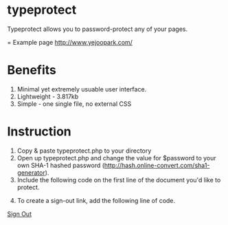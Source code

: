 typeprotect
===========

Typeprotect allows you to password-protect any of your pages. 

=
Example page
http://www.yejoopark.com/

Benefits
=
1. Minimal yet extremely usuable user interface. 
2. Lightweight - 3.817kb
3. Simple - one single file, no external CSS


Instruction
=
1. Copy & paste typeprotect.php to your directory
2. Open up typeprotect.php and change the value for $password to your own SHA-1 hashed password (http://hash.online-convert.com/sha1-generator).
3. Include the following code on the first line of the document you'd like to protect.

<?php require('typeprotect.php'); ?>

4. To create a sign-out link, add the following line of code. 
 
<a href="typeprotect.php?signout=1">Sign Out</a>
